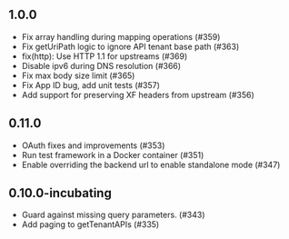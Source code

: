 <!--
#
# Licensed to the Apache Software Foundation (ASF) under one or more
# contributor license agreements.  See the NOTICE file distributed with
# this work for additional information regarding copyright ownership.
# The ASF licenses this file to You under the Apache License, Version 2.0
# (the "License"); you may not use this file except in compliance with
# the License.  You may obtain a copy of the License at
#
#     http://www.apache.org/licenses/LICENSE-2.0
#
# Unless required by applicable law or agreed to in writing, software
# distributed under the License is distributed on an "AS IS" BASIS,
# WITHOUT WARRANTIES OR CONDITIONS OF ANY KIND, either express or implied.
# See the License for the specific language governing permissions and
# limitations under the License.
#
-->
## 1.0.0
  - Fix array handling during mapping operations (#359)
  - Fix getUriPath logic to ignore API tenant base path (#363)
  - fix(http): Use HTTP 1.1 for upstreams (#369)
  - Disable ipv6 during DNS resolution (#366)
  - Fix max body size limit (#365)
  - Fix App ID bug, add unit tests (#357)
  - Add support for preserving XF headers from upstream (#356)

## 0.11.0
  - OAuth fixes and improvements (#353)
  - Run test framework in a Docker container (#351)
  - Enable overriding the backend url to enable standalone mode (#347)

## 0.10.0-incubating
  - Guard against missing query parameters. (#343)
  - Add paging to getTenantAPIs (#335)
